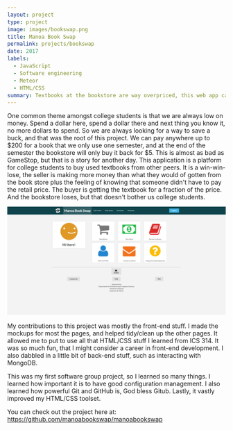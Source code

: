 ```yaml
---
layout: project
type: project
image: images/bookswap.png
title: Manoa Book Swap
permalink: projects/bookswap
date: 2017
labels:
  - JavaScript
  - Software engineering
  - Meteor
  - HTML/CSS
summary: Textbooks at the bookstore are way overpriced, this web app can help fellow college students save some cash
---
```

One common theme amongst college students is that we are always low on money. Spend a dollar here, spend a dollar there and next thing you know it, no more dollars to spend. So we are always looking for a way to save a buck, and that was the root of this project. We can pay anywhere up to $200 for a book that we only use one semester, and at the end of the semester the bookstore will only buy it back for $5. This is almost as bad as GameStop, but that is a story for another day. This application is a platform for college students to buy used textbooks from other peers. It is a win-win-lose, the seller is making more money than what they would of gotten from the book store plus the feeling of knowing that someone didn't have to pay the retail price. The buyer is getting the textbook for a fraction of the price. And the bookstore loses, but that doesn't bother us college students.

<img class="ui image" src="../images/home-page.png">

My contributions to this project was mostly the front-end stuff. I made the mockups for most the pages, and helped tidy/clean up the other pages. It allowed me to put to use all that HTML/CSS stuff I learned from ICS 314. It was so much fun, that I might consider a career in front-end development. I also dabbled in a little bit of back-end stuff, such as interacting with MongoDB.

This was my first software group project, so I learned so many things. I learned how important it is to have good configuration management. I also learned how powerful Git and GitHub is, God bless Gitub. Lastly, it vastly improved my HTML/CSS toolset.

You can check out the project here at: https://github.com/manoabookswap/manoabookswap

